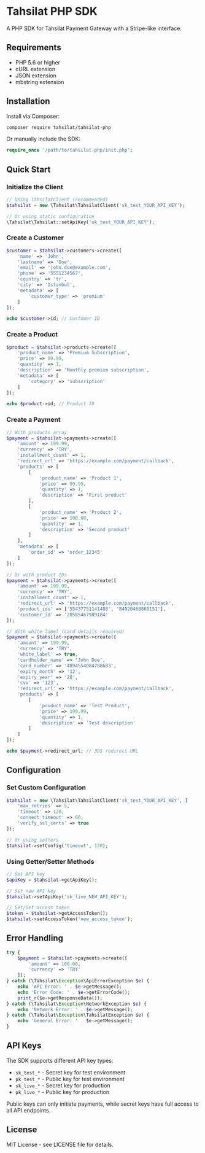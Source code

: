 # Tahsilat PHP SDK

A PHP SDK for Tahsilat Payment Gateway with a Stripe-like interface.

## Requirements

- PHP 5.6 or higher
- cURL extension
- JSON extension
- mbstring extension

## Installation

Install via Composer:

```bash
composer require tahsilat/tahsilat-php
```

Or manually include the SDK:

```php
require_once '/path/to/tahsilat-php/init.php';
```

## Quick Start

### Initialize the Client

```php
// Using TahsilatClient (recommended)
$tahsilat = new \Tahsilat\TahsilatClient('sk_test_YOUR_API_KEY');

// Or using static configuration
\Tahsilat\Tahsilat::setApiKey('sk_test_YOUR_API_KEY');
```

### Create a Customer

```php
$customer = $tahsilat->customers->create([
    'name' => 'John',
    'lastname' => 'Doe',
    'email' => 'john.doe@example.com',
    'phone' => '5551234567',
    'country' => 'tr',
    'city' => 'Istanbul',
    'metadata' => [
        'customer_type' => 'premium'
    ]
]);

echo $customer->id; // Customer ID
```

### Create a Product

```php
$product = $tahsilat->products->create([
    'product_name' => 'Premium Subscription',
    'price' => 99.99,
    'quantity' => 1,
    'description' => 'Monthly premium subscription',
    'metadata' => [
        'category' => 'subscription'
    ]
]);

echo $product->id; // Product ID
```

### Create a Payment

```php
// With products array
$payment = $tahsilat->payments->create([
    'amount' => 199.99,
    'currency' => 'TRY',
    'installment_count' => 1,
    'redirect_url' => 'https://example.com/payment/callback',
    'products' => [
        [
            'product_name' => 'Product 1',
            'price' => 99.99,
            'quantity' => 1,
            'description' => 'First product'
        ],
        [
            'product_name' => 'Product 2',
            'price' => 100.00,
            'quantity' => 1,
            'description' => 'Second product'
        ]
    ],
    'metadata' => [
        'order_id' => 'order_12345'
    ]
]);

// Or with product IDs
$payment = $tahsilat->payments->create([
    'amount' => 199.99,
    'currency' => 'TRY',
    'installment_count' => 1,
    'redirect_url' => 'https://example.com/payment/callback',
    'product_ids' => ['55437751141488', '84920468860151'],
    'customer_id' => '20585467989184'
]);

// With white label (card details required)
$payment = $tahsilat->payments->create([
    'amount' => 199.99,
    'currency' => 'TRY',
    'white_label' => true,
    'cardholder_name' => 'John Doe',
    'card_number' => '4894554084788683',
    'expiry_month' => '12',
    'expiry_year' => '28',
    'cvv' => '123',
    'redirect_url' => 'https://example.com/payment/callback',
    'products' => [
        [
            'product_name' => 'Test Product',
            'price' => 199.99,
            'quantity' => 1,
            'description' => 'Test description'
        ]
    ]
]);

echo $payment->redirect_url; // 3DS redirect URL
```

## Configuration

### Set Custom Configuration

```php
$tahsilat = new \Tahsilat\TahsilatClient('sk_test_YOUR_API_KEY', [
    'max_retries' => 5,
    'timeout' => 120,
    'connect_timeout' => 60,
    'verify_ssl_certs' => true
]);

// Or using setters
$tahsilat->setConfig('timeout', 120);
```

### Using Getter/Setter Methods

```php
// Get API key
$apiKey = $tahsilat->getApiKey();

// Set new API key
$tahsilat->setApiKey('sk_live_NEW_API_KEY');

// Get/Set access token
$token = $tahsilat->getAccessToken();
$tahsilat->setAccessToken('new_access_token');
```

## Error Handling

```php
try {
    $payment = $tahsilat->payments->create([
        'amount' => 100.00,
        'currency' => 'TRY'
    ]);
} catch (\Tahsilat\Exception\ApiErrorException $e) {
    echo 'API Error: ' . $e->getMessage();
    echo 'Error Code: ' . $e->getErrorCode();
    print_r($e->getResponseData());
} catch (\Tahsilat\Exception\NetworkException $e) {
    echo 'Network Error: ' . $e->getMessage();
} catch (\Tahsilat\Exception\TahsilatException $e) {
    echo 'General Error: ' . $e->getMessage();
}
```

## API Keys

The SDK supports different API key types:
- `sk_test_*` - Secret key for test environment
- `pk_test_*` - Public key for test environment
- `sk_live_*` - Secret key for production
- `pk_live_*` - Public key for production

Public keys can only initiate payments, while secret keys have full access to all API endpoints.

## License

MIT License - see LICENSE file for details.
